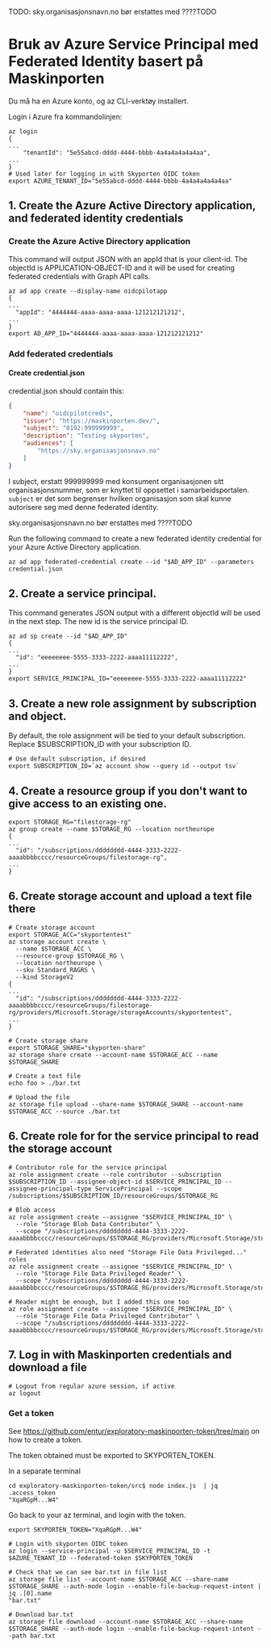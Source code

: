 
TODO:
sky.organisasjonsnavn.no bør erstattes med ????TODO


# Bruk av Azure Service Principal med Federated Identity basert på Maskinporten
Du må ha en Azure konto, og az CLI-verktøy installert.

Login i Azure fra kommandolinjen:

```
az login
{
...
    "tenantId": "5e55abcd-dddd-4444-bbbb-4a4a4a4a4a4aa",
...
}
# Used later for logging in with Skyporten OIDC token
export AZURE_TENANT_ID="5e55abcd-dddd-4444-bbbb-4a4a4a4a4a4aa"
```

## 1. Create the Azure Active Directory application, and federated identity credentials

### Create the Azure Active Directory application
This command will output JSON with an appId that is your client-id.
The objectId is APPLICATION-OBJECT-ID and it will be used for
creating federated credentials with Graph API calls.

```
az ad app create --display-name oidcpilotapp
{
...
  "appId": "4444444-aaaa-aaaa-aaaa-121212121212",
...
}
export AD_APP_ID="4444444-aaaa-aaaa-aaaa-121212121212"
```

### Add federated credentials

#### Create credential.json

credential.json should contain this:

``````json
{
    "name": "oidcpilotcreds",
    "issuer": "https://maskinporten.dev/",
    "subject": "0192:999999999",
    "description": "Testing skyporten",
    "audiences": [
        "https://sky.organisasjonsnavn.no"
    ]
}
``````
I subject, erstatt 999999999 med konsument organisasjonen sitt organisasjonsnummer,
som er knyttet til oppsettet i samarbeidsportalen.
`subject` er det som begrenser hvilken organisasjon som skal kunne autorisere seg med
denne federated identity.


sky.organisasjonsnavn.no bør erstattes med ????TODO

Run the following command to create a new federated identity credential for your Azure Active Directory application.

```
az ad app federated-credential create --id "$AD_APP_ID" --parameters credential.json
```


## 2. Create a service principal.
This command generates JSON output with a different objectId will be used
in the next step. The new id is the service principal ID.

```
az ad sp create --id "$AD_APP_ID"
{
...
  "id": "eeeeeeee-5555-3333-2222-aaaa11112222",
...
}
export SERVICE_PRINCIPAL_ID="eeeeeeee-5555-3333-2222-aaaa11112222"
```

## 3. Create a new role assignment by subscription and object.
By default, the role assignment will be tied to your default subscription.
Replace $SUBSCRIPTION_ID with your subscription ID.

```
# Use default subscription, if desired
export SUBSCRIPTION_ID=`az account show --query id --output tsv`
```

## 4. Create a resource group if you don't want to give access to an existing one.

```
export STORAGE_RG="filestorage-rg"
az group create --name $STORAGE_RG --location northeurope
{
...
  "id": "/subscriptions/dddddddd-4444-3333-2222-aaaabbbbcccc/resourceGroups/filestorage-rg",
...
}
```

## 6. Create storage account and upload a text file there

```
# Create storage account
export STORAGE_ACC="skyportentest"
az storage account create \
  --name $STORAGE_ACC \
  --resource-group $STORAGE_RG \
  --location northeurope \
  --sku Standard_RAGRS \
  --kind StorageV2
{
...
  "id": "/subscriptions/dddddddd-4444-3333-2222-aaaabbbbcccc/resourceGroups/filestorage-rg/providers/Microsoft.Storage/storageAccounts/skyportentest",
...
}

# Create storage share
export STORAGE_SHARE="skyporten-share"
az storage share create --account-name $STORAGE_ACC --name $STORAGE_SHARE

# Create a text file
echo foo > ./bar.txt

# Upload the file
az storage file upload --share-name $STORAGE_SHARE --account-name $STORAGE_ACC --source ./bar.txt
```

## 6. Create role for for the service principal to read the storage account

```
# Contributor role for the service principal
az role assignment create --role contributor --subscription $SUBSCRIPTION_ID --assignee-object-id $SERVICE_PRINCIPAL_ID --assignee-principal-type ServicePrincipal --scope /subscriptions/$SUBSCRIPTION_ID/resourceGroups/$STORAGE_RG

# Blob access
az role assignment create --assignee "$SERVICE_PRINCIPAL_ID" \
  --role "Storage Blob Data Contributor" \
  --scope "/subscriptions/dddddddd-4444-3333-2222-aaaabbbbcccc/resourceGroups/$STORAGE_RG/providers/Microsoft.Storage/storageAccounts/skyportentest"

# Federated identities also need "Storage File Data Privileged..." roles
az role assignment create --assignee "$SERVICE_PRINCIPAL_ID" \
  --role "Storage File Data Privileged Reader" \
  --scope "/subscriptions/dddddddd-4444-3333-2222-aaaabbbbcccc/resourceGroups/$STORAGE_RG/providers/Microsoft.Storage/storageAccounts/skyportentest"
  
# Reader might be enough, but I added this one too
az role assignment create --assignee "$SERVICE_PRINCIPAL_ID" \
  --role "Storage File Data Privileged Contributor" \
  --scope "/subscriptions/dddddddd-4444-3333-2222-aaaabbbbcccc/resourceGroups/$STORAGE_RG/providers/Microsoft.Storage/storageAccounts/skyportentest"

```

## 7. Log in with Maskinporten credentials and download a file

```
# Logout from regular azure session, if active
az logout
```

### Get a token

See https://github.com/entur/exploratory-maskinporten-token/tree/main on how to create a token.

The token obtained must be exported to SKYPORTEN_TOKEN.

In a separate terminal
```
cd exploratory-maskinporten-token/src$ node index.js  | jq .access_token
"XqaRGpM...W4"
```

Go back to your az terminal, and login with the token.
```
export SKYPORTEN_TOKEN="XqaRGpM...W4"

# Login with skyporten OIDC token
az login --service-principal -u $SERVICE_PRINCIPAL_ID -t $AZURE_TENANT_ID --federated-token $SKYPORTEN_TOKEN

# Check that we can see bar.txt in file list
az storage file list --account-name $STORAGE_ACC --share-name $STORAGE_SHARE --auth-mode login --enable-file-backup-request-intent | jq .[0].name
"bar.txt"

# Download bar.txt
az storage file download --account-name $STORAGE_ACC --share-name $STORAGE_SHARE --auth-mode login --enable-file-backup-request-intent --path bar.txt
```
